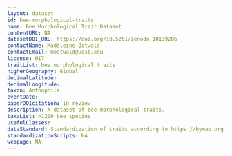```yaml
---
layout: dataset
id: bee-morphological-traits
name: Bee Morphological Trait Dataset
contentURL: NA
datasetDOI_URL: https://doi.org/10.5281/zenodo.10139286
contactName: Madeleine Ostwald
contactEmail: mostwald@ucsb.edu
license: MIT
traitList: bee morphological traits 
higherGeography: Global 
decimalLatitude: 
decimalLongitude:
taxon: Anthophila
eventDate: 
paperDOIcitation: in review
description: A dataset of bee morphological traits.
taxaList: >1200 bee species
usefulClasses: 
dataStandard: Standardization of traits according to https://hymao.org, standardization of taxonomy according to https://gbif.org
standardizationScripts: NA
webpage: NA
---
```

